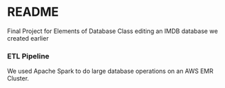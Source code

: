 # README #
Final Project for Elements of Database Class editing an IMDB database we created earlier 
### ETL Pipeline ###
We used Apache Spark to do large database operations on an AWS EMR Cluster.
